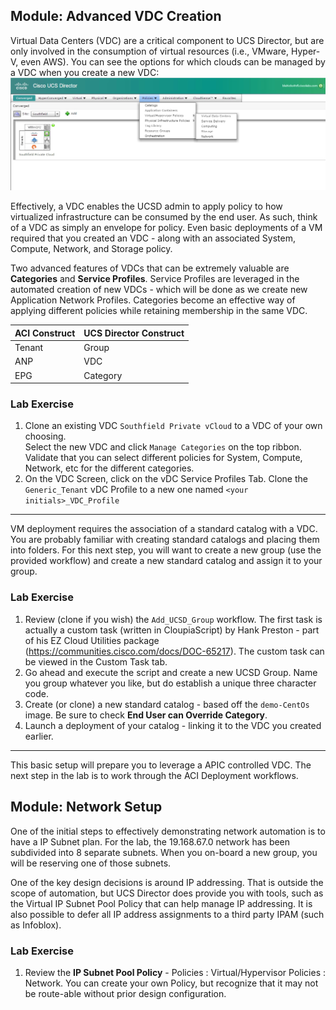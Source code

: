 ## Module: Advanced VDC Creation

Virtual Data Centers (VDC) are a critical component to UCS Director, but are only involved in the consumption of virtual resources (i.e., VMware, Hyper-V, even AWS).  You can see the options for which clouds can be managed by a VDC when you create a new VDC: ![alt text][image_01]

Effectively, a VDC enables the UCSD admin to apply policy to how virtualized infrastructure can be consumed by the end user.  As such, think of a VDC as simply an envelope for policy.   Even basic deployments of a VM required that you created an VDC - along with an associated System, Compute, Network, and Storage policy.  

[image_01]: https://github.com/blairhicks/ucsd-training-lab/blob/master/images/ucsd_image_01.jpg

Two advanced features of VDCs that can be extremely valuable are **Categories** and **Service Profiles**.  Service Profiles are leveraged in the automated creation of new VDCs - which will be done as we create new Application Network Profiles.  Categories become an effective way of applying different policies while retaining membership in the same VDC.

ACI Construct | UCS Director Construct
--- | ---
Tenant | Group
ANP | VDC
EPG | Category

### Lab Exercise
1.  Clone an existing VDC `Southfield Private vCloud` to a VDC of your own choosing.  
Select the new VDC and click `Manage Categories` on the top ribbon.  Validate that you can select different policies for System, Compute, Network, etc for the different categories.
2.  On the VDC Screen, click on the vDC Service Profiles Tab.  Clone the `Generic_Tenant` vDC Profile to a new one named `<your initials>_VDC_Profile`

---

VM deployment requires the association of a standard catalog with a VDC.  You are probably familiar with creating standard catalogs and placing them into folders.  For this next step, you will want to create a new group (use the provided workflow) and create a new standard catalog and assign it to your group.
### Lab Exercise
1.  Review (clone if you wish) the `Add_UCSD_Group` workflow.  The first task is actually a custom task (written in CloupiaScript) by Hank Preston - part of his EZ Cloud Utilities package (<https://communities.cisco.com/docs/DOC-65217>).  The custom task can be viewed in the Custom Task tab.
2. Go ahead and execute the script and create a new UCSD Group.  Name you group whatever you like, but do establish a unique three character code.
3. Create (or clone) a new standard catalog - based off the `demo-CentOs` image.  Be sure to check **End User can Override Category**.  
4. Launch a deployment of your catalog - linking it to the VDC you created earlier.

---
This basic setup will prepare you to leverage a APIC controlled VDC.  The next step in the lab is to work through the ACI Deployment workflows.

## Module: Network Setup
One of the initial steps to effectively demonstrating network automation is to have a IP Subnet plan.  For the lab, the 19.168.67.0 network has been subdivided into 8 separate subnets.  When you on-board a new group, you will be reserving one of those subnets.

One of the key design decisions is around IP addressing.  That is outside the scope of automation, but UCS Director does provide you with tools, such as the Virtual IP Subnet Pool Policy that can help manage IP addressing.  It is also possible to defer all IP address assignments to a third party IPAM (such as Infoblox).

### Lab Exercise
1. Review the **IP Subnet Pool Policy** - Policies : Virtual/Hypervisor Policies : Network.  You can create your own Policy, but recognize that it may not be route-able without prior design configuration.











